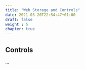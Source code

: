 ```yaml
---
title: "Web Storage and Controls"
date: 2021-03-20T22:54:47+01:00
draft: false
weight : 5
chapter: true
---
```

## Controls
...